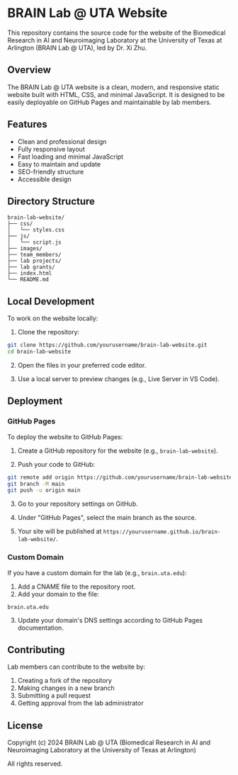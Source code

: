 # BRAIN Lab @ UTA Website

This repository contains the source code for the website of the Biomedical Research in AI and Neuroimaging Laboratory at the University of Texas at Arlington (BRAIN Lab @ UTA), led by Dr. Xi Zhu.

## Overview

The BRAIN Lab @ UTA website is a clean, modern, and responsive static website built with HTML, CSS, and minimal JavaScript. It is designed to be easily deployable on GitHub Pages and maintainable by lab members.

## Features

- Clean and professional design
- Fully responsive layout
- Fast loading and minimal JavaScript
- Easy to maintain and update
- SEO-friendly structure
- Accessible design

## Directory Structure

```
brain-lab-website/
├── css/
│   └── styles.css
├── js/
│   └── script.js
├── images/
├── team_members/
├── lab projects/
├── lab grants/
├── index.html
└── README.md
```

## Local Development

To work on the website locally:

1. Clone the repository:
```bash
git clone https://github.com/yourusername/brain-lab-website.git
cd brain-lab-website
```

2. Open the files in your preferred code editor.

3. Use a local server to preview changes (e.g., Live Server in VS Code).

## Deployment

### GitHub Pages

To deploy the website to GitHub Pages:

1. Create a GitHub repository for the website (e.g., `brain-lab-website`).

2. Push your code to GitHub:
```bash
git remote add origin https://github.com/yourusername/brain-lab-website.git
git branch -M main
git push -u origin main
```

3. Go to your repository settings on GitHub.

4. Under "GitHub Pages", select the main branch as the source.

5. Your site will be published at `https://yourusername.github.io/brain-lab-website/`.

### Custom Domain

If you have a custom domain for the lab (e.g., `brain.uta.edu`):

1. Add a CNAME file to the repository root.
2. Add your domain to the file:
```
brain.uta.edu
```

3. Update your domain's DNS settings according to GitHub Pages documentation.

## Contributing

Lab members can contribute to the website by:

1. Creating a fork of the repository
2. Making changes in a new branch
3. Submitting a pull request
4. Getting approval from the lab administrator

## License

Copyright (c) 2024 BRAIN Lab @ UTA (Biomedical Research in AI and Neuroimaging Laboratory at the University of Texas at Arlington)

All rights reserved. 